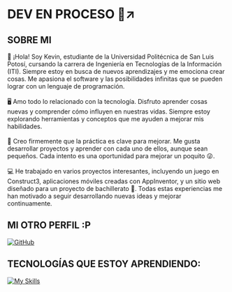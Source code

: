 # DEV EN PROCESO 🎒↗️

## SOBRE MI
🎒 ¡Hola! Soy Kevin, estudiante de la Universidad Politécnica de San Luis Potosí, cursando la carrera de Ingeniería en Tecnologías de la Información (ITI). Siempre estoy en busca de nuevos aprendizajes y me emociona crear cosas. Me apasiona el software y las posibilidades infinitas que se pueden lograr con un lenguaje de programación.
<br><br>
🖥️ Amo todo lo relacionado con la tecnología. Disfruto aprender cosas nuevas y comprender cómo influyen en nuestras vidas. Siempre estoy explorando herramientas y conceptos que me ayuden a mejorar mis habilidades.
<br><br>
🦾 Creo firmemente que la práctica es clave para mejorar. Me gusta desarrollar proyectos y aprender con cada uno de ellos, aunque sean pequeños. Cada intento es una oportunidad para mejorar un poquito 😜.
<br><br>
💻 He trabajado en varios proyectos interesantes, incluyendo un juego en Construct3, aplicaciones móviles creadas con AppInventor, y un sitio web diseñado para un proyecto de bachillerato 🦅. Todas estas experiencias me han motivado a seguir desarrollando nuevas ideas y mejorar continuamente.
## MI OTRO PERFIL :P
[![GitHub](https://img.shields.io/badge/KevinCerdaa-%23121011.svg?logo=github&logoColor=white)](https://github.com/KevinCerdaa)

## TECNOLOGÍAS QUE ESTOY APRENDIENDO:
[![My Skills](https://skillicons.dev/icons?i=c,cpp,html,css,js,latex,py,arduino)](https://skillicons.dev)
